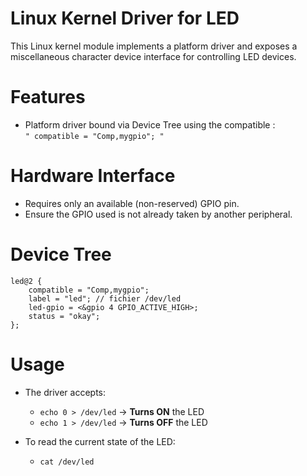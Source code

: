 #  Linux Kernel Driver for LED 
This Linux kernel module implements a platform driver and exposes a miscellaneous character device interface for controlling LED devices.

# Features

- Platform driver bound via Device Tree using the compatible :  
  `" compatible = "Comp,mygpio"; "`

# Hardware Interface

- Requires only an available (non-reserved) GPIO pin.
- Ensure the GPIO used is not already taken by another peripheral.



# Device Tree 

```dts
led@2 {
    compatible = "Comp,mygpio";
    label = "led"; // fichier /dev/led
    led-gpio = <&gpio 4 GPIO_ACTIVE_HIGH>;
    status = "okay";
};
```
# Usage

- The driver accepts:
  - `echo 0 > /dev/led` → **Turns ON** the LED  
  - `echo 1 > /dev/led` → **Turns OFF** the LED

- To read the current state of the LED:
  - `cat /dev/led`